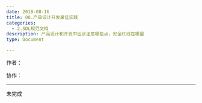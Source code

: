 ```yaml
---
date: 2018-08-16
title: 08.产品设计开发最佳实践
categories:
  - 2.SDL规范文档
description: 产品设计和开发中应该注意哪些点，安全红线在哪里
type: Document

---
```


作者：

协作：

-------

未完成